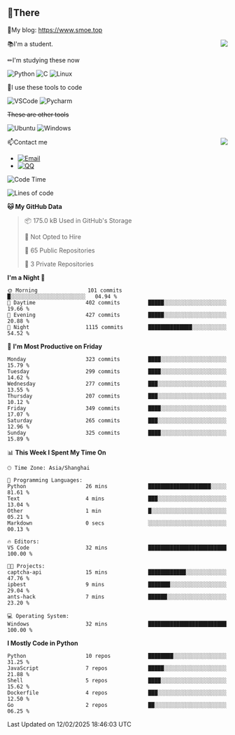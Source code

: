 
## 👏There

📰My blog: https://www.smoe.top

<img align="right" src="https://github-readme-stats.vercel.app/api/top-langs/?username=AkashiCoin"/>


📚I'm a student.

✏I'm studying these now

![Python](https://img.shields.io/badge/-Python-blue?style=flat-square&logo=Python&logoColor=fff)
![C](https://img.shields.io/badge/-C-585858?style=flat-square&logo=C&logoColor=fff)
![Linux](https://img.shields.io/badge/-Linux-black?style=flat-square&logo=Linux&logoColor=fff)

🔨I use these tools to code

![VSCode](https://img.shields.io/badge/-VSCode-blue?style=flat-square&logo=visualstudiocode&logoColor=fff)
![Pycharm](https://img.shields.io/badge/-Pycharm-green?style=flat-square&logo=pycharm&logoColor=fff)

 ~~These are other tools~~

![Ubuntu](https://img.shields.io/badge/-Ubuntu-orange?style=flat-square&logo=Ubuntu&logoColor=fff)
![Windows](https://img.shields.io/badge/-Windows-blue?style=flat-square&logo=Windows&logoColor=fff)

<img align="right" src="https://github-readme-stats.vercel.app/api?username=AkashiCoin" />


📫Contact me

* [![Email](https://img.shields.io/badge/Email-l1040186796@gmail.com-1?style=social&logoColor=fff)](mailto:l1040186796@gmail.com)
* [![QQ](https://img.shields.io/badge/QQ-1040186796-1?style=social&logoColor=fff)](tencent://AddContact/?fromId=45&fromSubId=1&subcmd=all&uin=1040186796&website=www.oicqzone.com)

<!--START_SECTION:waka-->
![Code Time](http://img.shields.io/badge/Code%20Time-1%2C378%20hrs%2016%20mins-blue)

![Lines of code](https://img.shields.io/badge/From%20Hello%20World%20I%27ve%20Written-379.6%20thousand%20lines%20of%20code-blue)

**🐱 My GitHub Data** 

> 📦 175.0 kB Used in GitHub's Storage 
 > 
> 🚫 Not Opted to Hire
 > 
> 📜 65 Public Repositories 
 > 
> 🔑 3 Private Repositories 
 > 
**I'm a Night 🦉** 

```text
🌞 Morning                101 commits         █░░░░░░░░░░░░░░░░░░░░░░░░   04.94 % 
🌆 Daytime                402 commits         █████░░░░░░░░░░░░░░░░░░░░   19.66 % 
🌃 Evening                427 commits         █████░░░░░░░░░░░░░░░░░░░░   20.88 % 
🌙 Night                  1115 commits        ██████████████░░░░░░░░░░░   54.52 % 
```
📅 **I'm Most Productive on Friday** 

```text
Monday                   323 commits         ████░░░░░░░░░░░░░░░░░░░░░   15.79 % 
Tuesday                  299 commits         ████░░░░░░░░░░░░░░░░░░░░░   14.62 % 
Wednesday                277 commits         ███░░░░░░░░░░░░░░░░░░░░░░   13.55 % 
Thursday                 207 commits         ███░░░░░░░░░░░░░░░░░░░░░░   10.12 % 
Friday                   349 commits         ████░░░░░░░░░░░░░░░░░░░░░   17.07 % 
Saturday                 265 commits         ███░░░░░░░░░░░░░░░░░░░░░░   12.96 % 
Sunday                   325 commits         ████░░░░░░░░░░░░░░░░░░░░░   15.89 % 
```


📊 **This Week I Spent My Time On** 

```text
🕑︎ Time Zone: Asia/Shanghai

💬 Programming Languages: 
Python                   26 mins             ████████████████████░░░░░   81.61 % 
Text                     4 mins              ███░░░░░░░░░░░░░░░░░░░░░░   13.04 % 
Other                    1 min               █░░░░░░░░░░░░░░░░░░░░░░░░   05.21 % 
Markdown                 0 secs              ░░░░░░░░░░░░░░░░░░░░░░░░░   00.13 % 

🔥 Editors: 
VS Code                  32 mins             █████████████████████████   100.00 % 

🐱‍💻 Projects: 
captcha-api              15 mins             ████████████░░░░░░░░░░░░░   47.76 % 
ipbest                   9 mins              ███████░░░░░░░░░░░░░░░░░░   29.04 % 
ants-hack                7 mins              ██████░░░░░░░░░░░░░░░░░░░   23.20 % 

💻 Operating System: 
Windows                  32 mins             █████████████████████████   100.00 % 
```

**I Mostly Code in Python** 

```text
Python                   10 repos            ████████░░░░░░░░░░░░░░░░░   31.25 % 
JavaScript               7 repos             █████░░░░░░░░░░░░░░░░░░░░   21.88 % 
Shell                    5 repos             ████░░░░░░░░░░░░░░░░░░░░░   15.62 % 
Dockerfile               4 repos             ███░░░░░░░░░░░░░░░░░░░░░░   12.50 % 
Go                       2 repos             ██░░░░░░░░░░░░░░░░░░░░░░░   06.25 % 
```




 Last Updated on 12/02/2025 18:46:03 UTC
<!--END_SECTION:waka-->

